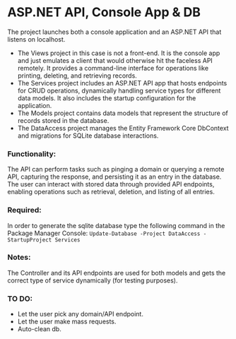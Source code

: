 # ASP.NET API, Console App & DB

The project launches both a console application and an ASP.NET API that listens on localhost.
- The Views project in this case is not a front-end. It is the console app and just emulates a client that would otherwise hit the faceless API remotely. It provides a command-line interface for operations like printing, deleting, and retrieving records.
- The Services project includes an ASP.NET API app that hosts endpoints for CRUD operations, dynamically handling service types for different data models. It also includes the startup configuration for the application.
- The Models project contains data models that represent the structure of records stored in the database.
- The DataAccess project manages the Entity Framework Core DbContext and migrations for SQLite database interactions.

### Functionality:
The API can perform tasks such as pinging a domain or querying a remote API, capturing the response, and persisting it as an entry in the database. The user can interact with stored data through provided API endpoints, enabling operations such as retrieval, deletion, and listing of all entries. 

### Required:
In order to generate the sqlite database type the following command in the Package Manager Console:
```Update-Database -Project DataAccess -StartupProject Services```

### Notes:
The Controller and its API endpoints are used for both models and gets the correct type of service dynamically (for testing purposes).

### TO DO:
- Let the user pick any domain/API endpoint.
- Let the user make mass requests.
- Auto-clean db.
